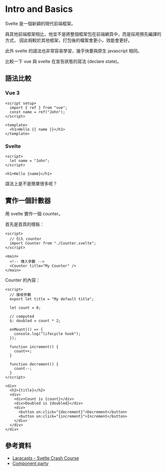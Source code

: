 # Intro and Basics

Svelte 是一個新穎的現代前端框架。

與其他前端框架相比，他並不是將整個框架包在前端網頁中，而是採用預先編譯的方式，
因此相較於其他框架，打包後的檔案會更小，效能會更好。

此外 svelte 的語法也非常容易學習，幾乎快要與原生 javascript 相同。

比較一下 vue 與 svelte 在宣告狀態的寫法 (declare state)。

## 語法比較

### Vue 3

```vue
<script setup>
  import { ref } from "vue";
  const name = ref("John");
</script>

<template>
  <h1>Hello {{ name }}</h1>
</template>
```

### Svelte

```svelte
<script>
  let name = "John";
</script>

<h1>Hello {name}</h1>
```

語法上是不是簡單很多呢？

## 實作一個計數器

用 svelte 實作一個 counter。

首先是首頁的樣板：

```svelte
<script>
  // 引入 counter
  import Counter from "./Counter.svelte";
</script>

<main>
  <!-- 傳入參數 -->
  <Counter title="My Counter" />
</main>
```

Counter 的內容：

```svelte
<script>
  // 接收參數
  export let title = "My default title";

  let count = 0;

  // computed
  $: doubled = count * 2;

  onMount(() => {
    console.log("lifecycle hook");
  });

  function increment() {
    count++;
  }

  function decrement() {
    count--;
  }
</script>

<div>
  <h2>{title}</h2>
  <div>
    <div>Count is {count}</div>
    <div>Doubled is {doubled}</div>
    <div>
      <button on:click="{decrement}">Decrement</button>
      <button on:click="{increment}">Increment</button>
    </div>
  </div>
</div>
```

## 參考資料

- [Laracasts - Svelte Crash Course](https://laracasts.com/series/svelte-crash-course)
- [Component party](https://component-party.dev/)
